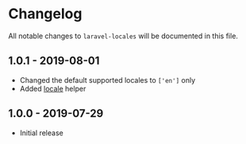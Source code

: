 # Changelog

All notable changes to `laravel-locales` will be documented in this file.

## 1.0.1 - 2019-08-01

- Changed the default supported locales to `['en']` only
- Added [locale](https://github.com/chinleung/laravel-locales#locale--string) helper

## 1.0.0 - 2019-07-29

- Initial release
